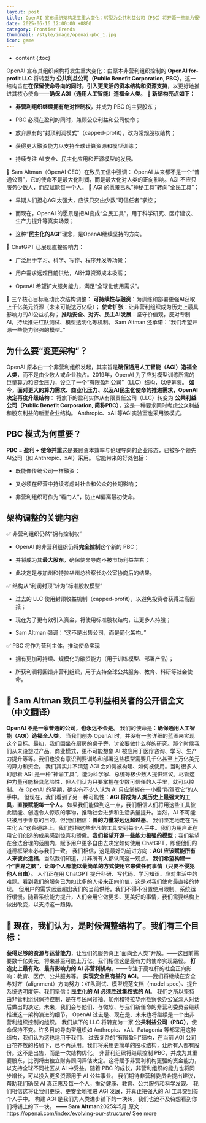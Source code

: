 ```yaml
---
layout: post
title: OpenAI 宣布组织架构发生重大变化：转型为公共利益公司（PBC）将开源一些能力很强的模型
date: 2025-06-16 12:00:00 +0800
category: Frontier Trends
thumbnail: /style/image/openai-pbc_1.jpg
icon: game
---
```

* content
{:toc}

OpenAI 宣布其组织架构将发生重大变化：由原本非营利组织控制的 **OpenAI for-profit LLC** 将转型为 **公共利益公司（Public Benefit Corporation, PBC）**。这一结构旨在**在保留使命导向的同时，引入更灵活的资本结构和资源支持**，以更好地推进其核心使命——**确保 AGI（通用人工智能）造福全人类**。
**🔹 新结构亮点如下：**

- **非营利组织继续拥有绝对控制权**，并成为 PBC 的主要股东；

- PBC 必须在盈利的同时，兼顾公众利益和公司使命；

- 放弃原有的“封顶利润模式”（capped-profit），改为常规股权结构；

- 获得更大融资能力以支持全球计算资源和模型训练；

- 持续专注 AI 安全、民主化应用和开源模型的发展。

💬 Sam Altman（OpenAI CEO）在致员工信中强调：
OpenAI 从来都不是一个“普通公司”，它的使命不是最大化利润，而是最大化对人类的正向影响。AGI 不应只服务少数人，而应赋能每一个人。
🔹 AGI 的愿景已从“神秘工具”转向“全民工具”：

- 早期人们担心AGI太强大，应该只交由少数“可信任者”掌控；

- 而现在，OpenAI 的愿景是把AI变成“全民工具”，用于科学研究、医疗建议、生产力提升等真实场景；

- 这种“**民主化的AGI**”理念，是OpenAI继续坚持的方向。

🔹 ChatGPT 已展现直接影响力：

- 广泛用于学习、科学、写作、程序开发等场景；

- 用户需求远超目前供给，AI计算资源成本极高；

- OpenAI 希望扩大服务能力，满足“全球化使用需求”。

🔹 三个核心目标驱动此次结构调整：
**可持续性与融资**：为训练和部署更强AI获取上千亿美元资源（未来可能达万亿级）；
**使命扩张**：让非营利组织成为历史上最具影响力的AI公益机构；
**推动安全、对齐、民主AI发展**：坚守价值观，反对专制AI，持续推进红队测试、模型透明化等机制。
Sam Altman 还承诺：“我们希望开源一些能力很强的模型。”

## 为什么要“变更架构”？
OpenAI 原本由一个非营利组织发起，其宗旨是**确保通用人工智能（AGI）造福全人类**，而不是由少数人或企业独占。2019年，OpenAI 为了应对模型训练所需的巨量算力和资金压力，设立了一个“有限盈利公司”（LLC）结构，以便筹资。
**如今，面对更大的算力需求、商业化压力、以及AI民主化使命的推进需求，OpenAI 决定再度升级结构：**
将旗下的盈利实体从有限责任公司（LLC）转变为 **公共利益公司（Public Benefit Corporation, 简称PBC）**，这是一种要求同时考虑公众利益和股东利益的新型企业结构。
Anthropic、xAI 等AGI实验室也采用该模式。

## PBC 模式为何重要？
**PBC = 盈利 + 使命并重**这是兼顾资本效率与伦理导向的企业形态，已被多个领先AI公司（如 Anthropic、xAI）采用。
它能带来的好处包括：

- 既能像传统公司一样融资；

- 又必须在经营中持续考虑对社会和公众的长期影响；

- 非营利组织可作为“看门人”，防止AI偏离最初使命。

## 架构调整的关键内容
✅ 非营利组织仍然“拥有控制权”

- OpenAI 的非营利组织仍将**完全控制**这个新的 PBC；

- 并将成为其**最大股东**，确保使命导向不被市场利益左右；

- 此决定是与加州和特拉华州总检察长办公室协商后的结果。

✅ 结构从“利润封顶”转为“标准股权模型”

- 过去的 LLC 使用封顶收益机制（capped-profit），以避免投资者获得过高回报；

- 现在为了更有效引入资金，将使用标准股权结构，让更多人持股；

- Sam Altman 强调：“这不是出售公司，而是简化架构。”

✅ PBC 将作为营利主体，推动使命实现

- 拥有更加可持续、规模化的融资能力（用于训练模型、部署产品）；

- 所获利润将回馈非营利组织，用于支持全球公共服务、教育、科研等社会使命。

## 📝 Sam Altman 致员工与利益相关者的公开信全文（中文翻译）
**OpenAI 不是一家普通的公司，也永远不会是。**
我们的使命是：**确保通用人工智能（AGI）造福全人类**。
当我们创办 OpenAI 时，并没有一套详细的蓝图来实现这个目标。最初，我们围坐在厨房的桌子旁，讨论要做什么样的研究。那个时候我们从未设想过产品、商业模式，更不可能想象 AI 被应用于医疗咨询、学习、生产力提升等等。我们也没有意识到要训练和部署这些模型需要几千亿甚至上万亿美元的算力和资金。
我们其实并不清楚 AGI 会如何被构建、如何被使用。当时很多人幻想着 AGI 是一种“神谕工具”，能为科学家、总统等极少数人提供建议。尽管这种力量可能极具危险性，但人们认为只要掌握在少数可信任的人手里，就可以控制。
在 OpenAI 的早期，确实有不少人认为 AI 只应掌握在一小撮“能驾驭它”的人手中。
但现在，我们看到了另一种可能性：**AGI 将成为人类历史上最强大的工具，直接赋能每一个人。**
如果我们能做到这一点，我们相信人们将用这些工具彼此赋能、创造令人惊叹的事物，推动社会进步和生活质量提升。当然，AI 不可能只被用于善意的目的，但我们相信：**善的力量将远远超过恶**。
我们坚定地走在“民主化 AI”这条道路上。我们想把这些非凡的工具交到每个人手中。我们为用户正在用它们创造的成果感到惊喜和骄傲。**我们希望开源一些能力极强的模型**；我们希望在合法合理的范围内，赋予用户更多自由去决定如何使用 ChatGPT，即便他们的道德框架未必与我们一致。
我们相信，这是最好的前进方向：**AGI 应该赋能所有人来彼此造福**。当然我们知道，并非所有人都认同这一观点。
**我们希望构建一个“世界之脑”，让每个人都能以最简单的方式使用它来做任何事情（只要不侵犯他人自由）。**
人们正在用 ChatGPT 提升科研、写代码、学习知识、应对生活中的难题。看到我们的服务已为如此多的人带来正向价值，这是对我们使命最直接的体现。
但用户的需求远远超出我们的当前供给。我们不得不设置使用限制、系统运行缓慢。随着系统能力提升，人们会用它做更多、更美好的事情，我们需要结构上做出改变，以支持这一趋势。

## 🚧 现在，我们认为，是时候调整结构了。我们有三个目标：
**获得足够的资源与运营能力**，让我们的服务真正“面向全人类”开放。——这目前需要数千亿美元，将来甚至可能上万亿。我们相信这是最有力的使命实现路径。
**打造史上最有效、最有影响力的 AI 非营利机构**。——专注于高杠杆的社会正向影响：教育、医疗、公共服务等。
**实现安全且有益的 AGI**。——我们将继续在安全与对齐（alignment）方向努力：红队测试、模型规范文档（model spec）、提升系统透明度等。我们坚信：**民主化的 AI 必须胜过集权式的 AI**。
我们之所以坚持由非营利组织保持控制，是在与民间领袖、加州和特拉华州检察长办公室深入对话后做出的决定。未来，我们会与他们、与微软、与我们新任命的非营利委员会继续推进这一架构演进的细节。
OpenAI 过去是、现在是、未来也将继续是一个由非营利组织控制的组织。
我们旗下的 LLC 将转变为一家 **公共利益公司（PBC）**，使命保持不变。许多目的导向型组织如 Anthropic、xAI、Patagonia 等都采用这种结构，我们认为这也适用于我们。
过去复杂的“有限盈利”结构，在当前 AGI 公司百花齐放的格局下，已不再适用。我们将采用更简单的股权结构，让所有人都有股份。这不是出售，而是一次结构优化。
非营利组织将继续控制 PBC，并成为其重要股东，比例将由独立财务顾问评估决定。这将赋予非营利机构更强的资金能力，以支持全球不同社区从 AI 中受益。随着 PBC 的成长，非营利组织的能力也将同步增长，可以投入更多资源用于 AI 公益事业。
我们期待非营利委员会提出建议，帮助我们确保 AI 真正惠及每一个人，推动健康、教育、公共服务和科学发现。
我们相信这将让我们更快、更安全地推进 AGI 发展，并真正把强大的 AI 工具交到每个人手中。
构建 AGI 是我们为人类进步铺下的一块砖，我们也迫不及待想看到你们将铺上的下一块。
**—— Sam Altman**2025年5月
原文：https://openai.com/index/evolving-our-structure/
See more